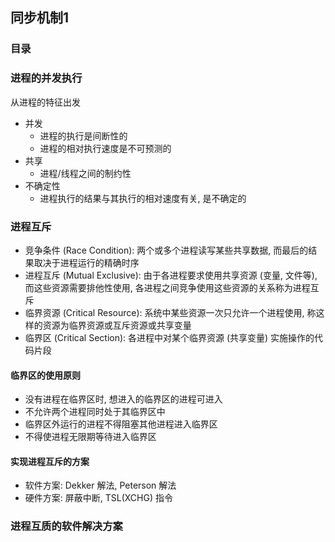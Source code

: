 ## 同步机制1
### 目录

### 进程的并发执行
从进程的特征出发
- 并发
  - 进程的执行是间断性的
  - 进程的相对执行速度是不可预测的
- 共享
  - 进程/线程之间的制约性
- 不确定性
  - 进程执行的结果与其执行的相对速度有关, 是不确定的

### 进程互斥
- 竞争条件 (Race Condition): 两个或多个进程读写某些共享数据, 而最后的结果取决于进程运行的精确时序
- 进程互斥 (Mutual Exclusive): 由于各进程要求使用共享资源 (变量, 文件等), 而这些资源需要排他性使用, 各进程之间竞争使用这些资源的关系称为进程互斥
- 临界资源 (Critical Resource): 系统中某些资源一次只允许一个进程使用, 称这样的资源为临界资源或互斥资源或共享变量
- 临界区 (Critical Section): 各进程中对某个临界资源 (共享变量) 实施操作的代码片段
#### 临界区的使用原则
- 没有进程在临界区时, 想进入的临界区的进程可进入
- 不允许两个进程同时处于其临界区中
- 临界区外运行的进程不得阻塞其他进程进入临界区
- 不得使进程无限期等待进入临界区
#### 实现进程互斥的方案
- 软件方案: Dekker 解法, Peterson 解法
- 硬件方案: 屏蔽中断, TSL(XCHG) 指令

### 进程互质的软件解决方案
